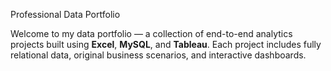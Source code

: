 Professional Data Portfolio

Welcome to my data portfolio — a collection of end-to-end analytics projects built using **Excel**, **MySQL**, and **Tableau**. Each project includes fully relational data, original business scenarios, and interactive dashboards.
